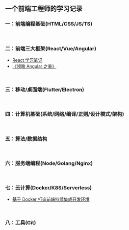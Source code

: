 ## 一个前端工程师的学习记录

### 一：前端编程基础(HTML/CSS/JS/TS)


<br>

### 二：前端三大框架(React/Vue/Angular)

* [React 学习笔记](https://github.com/olivewind/practice-react-hooks)
* [《领略 Angular 之美》](https://github.com/olivewind/angular-deep)

<br>

### 三：移动/桌面端(Flutter/Electron)

<br>

### 四：计算机基础(系统/网络/编译/正则/设计模式/架构)

<br>

### 五：算法/数据结构


<br>

### 六：服务端编程(Node/Golang/Nginx)

<br>

### 七：云计算(Docker/K8S/Serverless)

* [基于 Docker 打造前端持续集成开发环境](https://zhuanlan.zhihu.com/p/37961402)

<br>

### 八：工具(Git)



